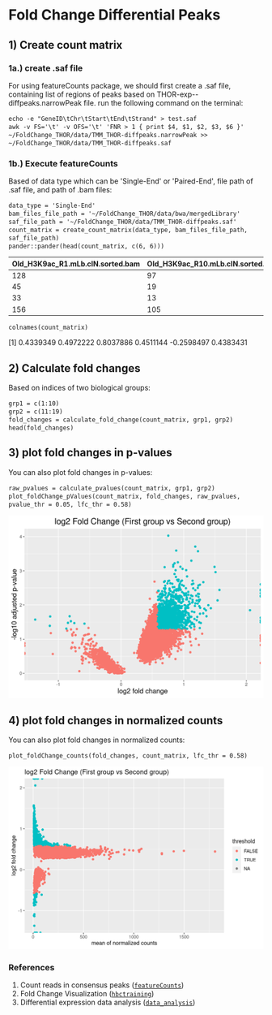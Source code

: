 # Fold Change Differential Peaks

## 1) Create count matrix
### 1a.) create .saf file
For using featureCounts package, we should first create a .saf file, containing list of regions of peaks based on THOR-exp-<date>-diffpeaks.narrowPeak file.
run the following command on the terminal:

```{bash}
echo -e "GeneID\tChr\tStart\tEnd\tStrand" > test.saf
awk -v FS='\t' -v OFS='\t' 'FNR > 1 { print $4, $1, $2, $3, $6 }' ~/FoldChange_THOR/data/TMM_THOR-diffpeaks.narrowPeak >> ~/FoldChange_THOR/data/TMM_THOR-diffpeaks.saf
```

### 1b.) Execute featureCounts
Based of data type which can be 'Single-End' or 'Paired-End', file path of .saf file, and path of .bam files:

```{r}
data_type = 'Single-End'
bam_files_file_path = '~/FoldChange_THOR/data/bwa/mergedLibrary'
saf_file_path = '~/FoldChange_THOR/data/TMM_THOR-diffpeaks.saf'
count_matrix = create_count_matrix(data_type, bam_files_file_path, saf_file_path)
pander::pander(head(count_matrix, c(6, 6)))
```
|  Old_H3K9ac_R1.mLb.clN.sorted.bam | Old_H3K9ac_R10.mLb.clN.sorted.bam |
| --- | --- |
| 128 | 97 |
| 45 | 19 |
| 33 | 13 |
| 156| 105|
  
```{r}
colnames(count_matrix)
```
  
[1]  0.4339349  0.4972222  0.8037886  0.4511144 -0.2598497  0.4383431

## 2) Calculate fold changes
Based on indices of two biological groups:

```{r}
grp1 = c(1:10)
grp2 = c(11:19)
fold_changes = calculate_fold_change(count_matrix, grp1, grp2)
head(fold_changes)
```

## 3) plot fold changes in p-values

You can also plot fold changes in p-values:

```{r}
raw_pvalues = calculate_pvalues(count_matrix, grp1, grp2)
plot_foldChange_pValues(count_matrix, fold_changes, raw_pvalues, pvalue_thr = 0.05, lfc_thr = 0.58)
```

![alt foldChange_pValues](https://github.com/minashaigan/FoldChange_THOR/blob/main/Figures/foldChange_pValues.png)
  
## 4) plot fold changes in normalized counts

You can also plot fold changes in normalized counts:

```{r}
plot_foldChange_counts(fold_changes, count_matrix, lfc_thr = 0.58)
```

![alt foldChange_pValues](https://github.com/minashaigan/FoldChange_THOR/blob/main/Figures/FoldChange_counts.png)

  ### References
  1. Count reads in consensus peaks ([`featureCounts`](http://bioinf.wehi.edu.au/featureCounts/))
  2. Fold Change Visualization ([`hbctraining`](https://hbctraining.github.io/Intro-to-R-with-DGE/lessons/B1_DGE_visualizing_results.html))
  3. Differential expression data analysis ([`data_analysis`](https://www.bioconductor.org/help/course-materials/2015/Uruguay2015/day5-data_analysis.html))

